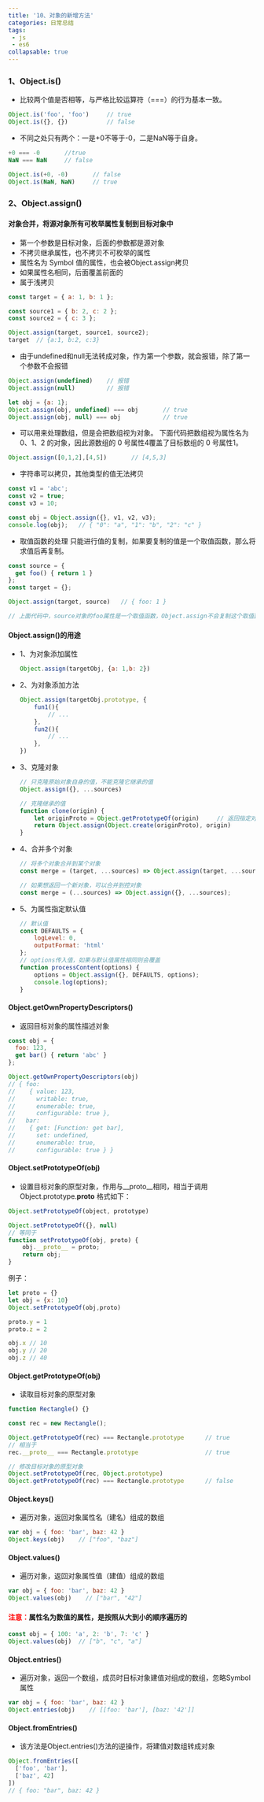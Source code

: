 ```yaml
---
title: '10、对象的新增方法'
categories: 日常总结
tags:
 - js
 - es6
collapsable: true
---
```


### 1、Object.is()
- 比较两个值是否相等，与严格比较运算符（===）的行为基本一致。
```js
Object.is('foo', 'foo')     // true
Object.is({}, {})           // false
```
- 不同之处只有两个：一是+0不等于-0，二是NaN等于自身。
```js
+0 === -0       //true
NaN === NaN     // false

Object.is(+0, -0)       // false
Object.is(NaN, NaN)     // true
```

### 2、Object.assign()
#### 对象合并，将源对象所有可枚举属性复制到目标对象中
- 第一个参数是目标对象，后面的参数都是源对象
- 不拷贝继承属性，也不拷贝不可枚举的属性
- 属性名为 Symbol 值的属性，也会被Object.assign拷贝
- 如果属性名相同，后面覆盖前面的
- 属于浅拷贝
```js
const target = { a: 1, b: 1 };

const source1 = { b: 2, c: 2 };
const source2 = { c: 3 };

Object.assign(target, source1, source2);
target  // {a:1, b:2, c:3}
```

- 由于undefined和null无法转成对象，作为第一个参数，就会报错，除了第一个参数不会报错
```js
Object.assign(undefined)    // 报错
Object.assign(null)         // 报错

let obj = {a: 1};
Object.assign(obj, undefined) === obj       // true
Object.assign(obj, null) === obj            // true
```

- 可以用来处理数组，但是会把数组视为对象。
下面代码把数组视为属性名为 0、1、2 的对象，因此源数组的 0 号属性4覆盖了目标数组的 0 号属性1。
```js
Object.assign([0,1,2],[4,5])       // [4,5,3]
```

- 字符串可以拷贝，其他类型的值无法拷贝
```js
const v1 = 'abc';
const v2 = true;
const v3 = 10;

const obj = Object.assign({}, v1, v2, v3);
console.log(obj);   // { "0": "a", "1": "b", "2": "c" }
```

- 取值函数的处理
只能进行值的复制，如果要复制的值是一个取值函数，那么将求值后再复制。
```js
const source = {
  get foo() { return 1 }
};
const target = {};

Object.assign(target, source)   // { foo: 1 }

// 上面代码中，source对象的foo属性是一个取值函数，Object.assign不会复制这个取值函数，只会拿到值以后，将这个值复制过去。
```

#### Object.assign()的用途
- 1、为对象添加属性
    ```js
    Object.assign(targetObj, {a: 1,b: 2})
    ```
- 2、为对象添加方法
    ```js
    Object.assign(targetObj.prototype, {
        fun1(){
            // ...
        },
        fun2(){
            // ...
        },
    })
    ```
- 3、克隆对象
    ```js
    // 只克隆原始对象自身的值，不能克隆它继承的值
    Object.assign({}, ...sources)

    // 克隆继承的值
    function clone(origin) {
        let originProto = Object.getPrototypeOf(origin)     // 返回指定对象的原型
        return Object.assign(Object.create(originProto), origin)
    }
    ```
- 4、合并多个对象
    ```js
    // 将多个对象合并到某个对象
    const merge = (target, ...sources) => Object.assign(target, ...sources);

    // 如果想返回一个新对象，可以合并到控对象
    const merge = (...sources) => Object.assign({}, ...sources);
    ```
- 5、为属性指定默认值
    ```js
    // 默认值
    const DEFAULTS = {
        logLevel: 0,
        outputFormat: 'html'
    };
    // options传入值，如果与默认值属性相同则会覆盖
    function processContent(options) {
        options = Object.assign({}, DEFAULTS, options);
        console.log(options);
    }
    ```

#### Object.getOwnPropertyDescriptors()
- 返回目标对象的属性描述对象
```js
const obj = {
  foo: 123,
  get bar() { return 'abc' }
};

Object.getOwnPropertyDescriptors(obj)
// { foo:
//    { value: 123,
//      writable: true,
//      enumerable: true,
//      configurable: true },
//   bar:
//    { get: [Function: get bar],
//      set: undefined,
//      enumerable: true,
//      configurable: true } }
```

#### Object.setPrototypeOf(obj)
- 设置目标对象的原型对象，作用与__proto__相同，相当于调用Object.prototype.__proto__ 格式如下：
```js
Object.setPrototypeOf(object, prototype)

Object.setPrototypeOf({}, null)
// 等同于
function setPrototypeOf(obj, proto) {
    obj.__proto__ = proto;
    return obj;
}
```
例子：
```js
let proto = {}
let obj = {x: 10}
Object.setPrototypeOf(obj,proto)

proto.y = 1
proto.z = 2

obj.x // 10
obj.y // 20
obj.z // 40
```
#### Object.getPrototypeOf(obj)
- 读取目标对象的原型对象
```js
function Rectangle() {}

const rec = new Rectangle();

Object.getPrototypeOf(rec) === Rectangle.prototype      // true
// 相当于
rec.__proto__ === Rectangle.prototype                   // true

// 修改目标对象的原型对象
Object.setPrototypeOf(rec, Object.prototype)
Object.getPrototypeOf(rec) === Rectangle.prototype      // false
```

#### Object.keys()
- 遍历对象，返回对象属性名（建名）组成的数组
```js
var obj = { foo: 'bar', baz: 42 }
Object.keys(obj)    // ["foo", "baz"]
```

#### Object.values()
- 遍历对象，返回对象属性值（建值）组成的数组
```js
var obj = { foo: 'bar', baz: 42 }
Object.values(obj)    // ["bar", "42"]
```
#### <font color='red'>注意：</font>属性名为数值的属性，是按照从大到小的顺序遍历的
```js
const obj = { 100: 'a', 2: 'b', 7: 'c' }
Object.values(obj)  // ["b", "c", "a"]
```

#### Object.entries()
- 遍历对象，返回一个数组，成员时目标对象建值对组成的数组，忽略Symbol属性
```js
var obj = { foo: 'bar', baz: 42 }
Object.entries(obj)    // [[foo: 'bar'], [baz: '42']]
```

#### Object.fromEntries()
- 该方法是Object.entries()方法的逆操作，将建值对数组转成对象
```js
Object.fromEntries([
  ['foo', 'bar'],
  ['baz', 42]
])
// { foo: "bar", baz: 42 }
```